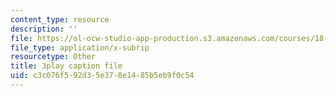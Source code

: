 ```yaml
---
content_type: resource
description: ''
file: https://ol-ocw-studio-app-production.s3.amazonaws.com/courses/18-217-graph-theory-and-additive-combinatorics-fall-2019/c3c076f592d35e378e1485b5eb9f0c54_9gy-CAwx0Ls.vtt
file_type: application/x-subrip
resourcetype: Other
title: 3play caption file
uid: c3c076f5-92d3-5e37-8e14-85b5eb9f0c54
---
```

